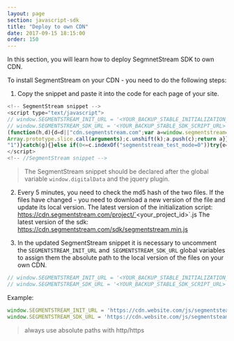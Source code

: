 ```yaml
---
layout: page
section: javascript-sdk
title: "Deploy to own CDN"
date: 2017-09-15 18:15:00
order: 150
---
```


In this section, you will learn how to deploy SegmnetStream SDK to own CDN.

To install SegmentStream on your CDN - you need to do the following steps:

1. Copy the snippet and paste it into the code for each page of your site.
```JavaScript
<!-- SegmentStream snippet -->
<script type="text/javascript">
// window.SEGMENTSTREAM_INIT_URL = '<YOUR_BACKUP_STABLE_INITIALIZATION_SCRIPT_URL>';
// window.SEGMENTSTREAM_SDK_URL = '<YOUR_BACKUP_STABLE_SDK_SCRIPT_URL>';
(function(h,d){d=d||"cdn.segmentstream.com";var a=window.segmentstream=window.segmentstream||[];window.ddListener=window.ddListener||[];var b=window.digitalData=window.digitalData||{};b.events=b.events||[];b.changes=b.changes||[];if(!a.initialize)if(a.invoked)window.console&&console.error&&console.error("SegmentStream snippet included twice.");else{a.invoked=!0;a.methods="initialize addIntegration persist unpersist on once off getConsent setConsent".split(" ");a.factory=function(k){return function(){var c=
Array.prototype.slice.call(arguments);c.unshift(k);a.push(c);return a}};for(b=0;b<a.methods.length;b++){var f=a.methods[b];a[f]=a.factory(f)}a.load=function(a){var c=document.createElement("script");c.type="text/javascript";c.charset="utf-8";c.async=!0;c.src=a;a=document.getElementsByTagName("script")[0];a.parentNode.insertBefore(c,a)};a.loadProject=function(b){var c=window.location.search;if(0<=c.indexOf("segmentstream_test_mode=1"))try{var e=!0;window.localStorage.setItem("_segmentstream_test_mode",
"1")}catch(g){}else if(0<=c.indexOf("segmentstream_test_mode=0"))try{e=!1,window.localStorage.removeItem("_segmentstream_test_mode")}catch(g){}else try{e="1"===window.localStorage.getItem("_segmentstream_test_mode")}catch(g){}e?a.load(window.SEGMENTSTREAM_TESTMODE_INIT_URL||"https://api.segmentstream.com/v1/project/"+b+".js"):a.load(window.SEGMENTSTREAM_INIT_URL||"https://"+d+"/project/"+b+".js")};a.CDN_DOMAIN=d;a.SNIPPET_VERSION="2.0.0";a.loadProject(h)}})("<PROJECT_ID>","<CDN_DOMAIN>");
</script>
<!-- //SegmentStream snippet -->
```
>The SegmentStream snippet should be declared after the global variable `window.digitalData` and the jquery plugin.

2. Every 5 minutes, you need to check the md5 hash of the two files. If the files have changed - you need to download a new version of the file and update its local version.
The latest version of the initialization script:
https://cdn.segmentstream.com/project/`<your_project_id>`.js
The latest version of the sdk:
https://cdn.segmentstream.com/sdk/segmentstream.min.js

3. In the updated SegmentStream snippet it is necessary to uncomment the  `SEGMENTSTREAM_INIT_URL` and` SEGMENTSTREAM_SDK_URL` global variables to assign them the absolute path to the local version of the files on your own CDN.
```JavaScript
// window.SEGMENTSTREAM_INIT_URL = '<YOUR_BACKUP_STABLE_INITIALIZATION_SCRIPT_URL>';
// window.SEGMENTSTREAM_SDK_URL = '<YOUR_BACKUP_STABLE_SDK_SCRIPT_URL>';
```
Example:
```JavaScript
window.SEGMENTSTREAM_INIT_URL = 'https://cdn.website.com/js/segmentsteam/init_15_05_2017.js';
window.SEGMENTSTREAM_SDK_URL = 'https://cdn.website.com/js/segmentsteam/sdk_15_05_2017.js';
```
>always use absolute paths with http/https
